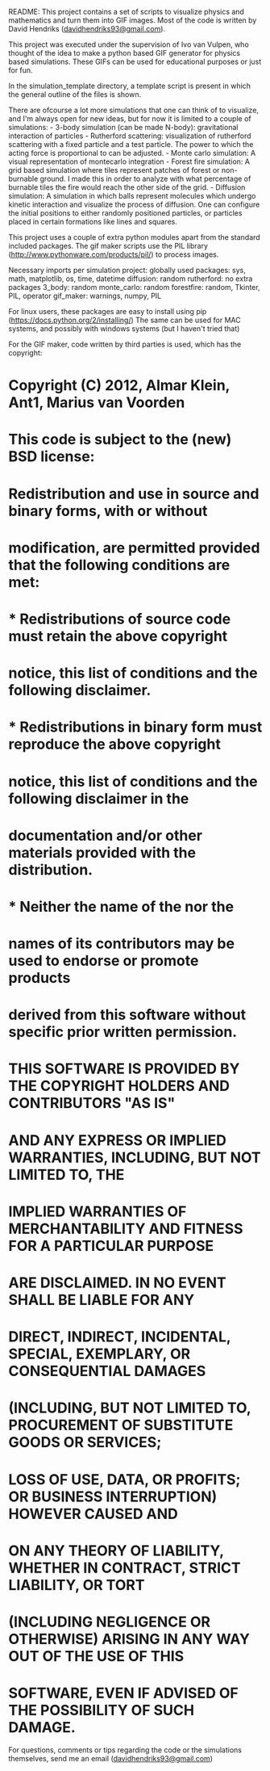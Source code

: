 README:
This project contains a set of scripts to visualize physics and mathematics and turn them into GIF images. 
Most of the code is written by David Hendriks (davidhendriks93@gmail.com). 

This project was executed under the supervision of Ivo van Vulpen, who thought of the idea to make a python based GIF generator for physics based simulations.
These GIFs can be used for educational purposes or just for fun. 

In the simulation_template directory, a template script is present in which the general outline of the files is shown. 

There are ofcourse a lot more simulations that one can think of to visualize, and I'm always open for new ideas, but for now it is limited to a couple of simulations:
	-	3-body simulation (can be made N-body): gravitational interaction of particles
	-	Rutherford scattering: visualization of rutherford scattering with a fixed particle and a test particle. The power to which the acting force is proportional to can be adjusted. 
	-	Monte carlo simulation: A visual representation of montecarlo integration
	-	Forest fire simulation: A grid based simulation where tiles represent patches of forest or non-burnable ground. I made this in order to analyze with what percentage of burnable tiles the fire would reach the other side of the grid.
	-	Diffusion simulation: A simulation in which balls represent molecules which undergo kinetic interaction and visualize the process of diffusion. One can configure the initial positions to either randomly positioned particles, or particles placed in certain formations like lines and squares. 

This project uses a couple of extra python modules apart from the standard included packages. 
The gif maker scripts use the PIL library (http://www.pythonware.com/products/pil/) to process images. 

Necessary imports per simulation project:
globally used packages: sys, math, matplotlib, os, time, datetime
diffusion: random
rutherford: no extra packages
3_body: random
monte_carlo: random
forestfire: random, Tkinter, PIL, operator
gif_maker: warnings, numpy, PIL

For linux users, these packages are easy to install using pip (https://docs.python.org/2/installing/)
The same can be used for MAC systems, and possibly with windows systems (but I haven't tried that)

For the GIF maker, code written by third parties is used, which has the copyright:
#   Copyright (C) 2012, Almar Klein, Ant1, Marius van Voorden
#
#   This code is subject to the (new) BSD license:
#
#   Redistribution and use in source and binary forms, with or without
#   modification, are permitted provided that the following conditions are met:
#     * Redistributions of source code must retain the above copyright
#       notice, this list of conditions and the following disclaimer.
#     * Redistributions in binary form must reproduce the above copyright
#       notice, this list of conditions and the following disclaimer in the
#       documentation and/or other materials provided with the distribution.
#     * Neither the name of the <organization> nor the
#       names of its contributors may be used to endorse or promote products
#       derived from this software without specific prior written permission.
#
# THIS SOFTWARE IS PROVIDED BY THE COPYRIGHT HOLDERS AND CONTRIBUTORS "AS IS"
# AND ANY EXPRESS OR IMPLIED WARRANTIES, INCLUDING, BUT NOT LIMITED TO, THE
# IMPLIED WARRANTIES OF MERCHANTABILITY AND FITNESS FOR A PARTICULAR PURPOSE
# ARE DISCLAIMED. IN NO EVENT SHALL <COPYRIGHT HOLDER> BE LIABLE FOR ANY
# DIRECT, INDIRECT, INCIDENTAL, SPECIAL, EXEMPLARY, OR CONSEQUENTIAL DAMAGES
# (INCLUDING, BUT NOT LIMITED TO, PROCUREMENT OF SUBSTITUTE GOODS OR SERVICES;
# LOSS OF USE, DATA, OR PROFITS; OR BUSINESS INTERRUPTION) HOWEVER CAUSED AND
# ON ANY THEORY OF LIABILITY, WHETHER IN CONTRACT, STRICT LIABILITY, OR TORT
# (INCLUDING NEGLIGENCE OR OTHERWISE) ARISING IN ANY WAY OUT OF THE USE OF THIS
# SOFTWARE, EVEN IF ADVISED OF THE POSSIBILITY OF SUCH DAMAGE.

For questions, comments or tips regarding the code or the simulations themselves, send me an email (davidhendriks93@gmail.com)


